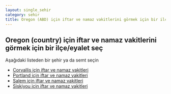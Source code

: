 ```yaml
---
layout: single_sehir
category: sehir
title: Oregon (ABD) için iftar ve namaz vakitlerini görmek için bir ilçe/eyalet seç
---
```



## Oregon (country) için iftar ve namaz vakitlerini görmek için bir ilçe/eyalet seç

Aşağıdaki listeden bir şehir ya da semt seçin


* [Corvallis için iftar ve namaz vakitleri](/iftar.html?sehir=Oregon&ulke=ABD&state=Corvallis)
* [Portland için iftar ve namaz vakitleri](/iftar.html?sehir=Oregon&ulke=ABD&state=Portland)
* [Salem için iftar ve namaz vakitleri](/iftar.html?sehir=Oregon&ulke=ABD&state=Salem)
* [Siskiyou için iftar ve namaz vakitleri](/iftar.html?sehir=Oregon&ulke=ABD&state=Siskiyou)
